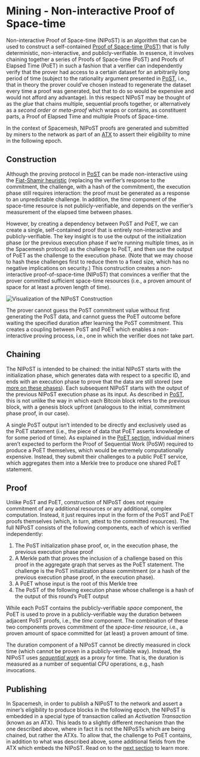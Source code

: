 # Mining - Non-interactive Proof of Space-time

Non-interactive Proof of Space-time (NIPoST) is an algorithm that can be used to construct a self-contained [Proof of Space-time (PoST)](mining/02-post.md) that is fully deterministic, non-interactive, and publicly-verifiable. In essence, it involves chaining together a series of Proofs of Space-time (PoST) and Proofs of Elapsed Time (PoET) in such a fashion that a verifier can independently verify that the prover had access to a certain dataset for an arbitrarily long period of time (subject to the rationality argument presented in [PoST](mining/02-post.md), i.e., that in theory the prover could’ve chosen instead to regenerate the dataset every time a proof was generated, but that to do so would be expensive and would not afford any advantage). In this respect NIPoST may be thought of as the _glue_ that chains multiple, sequential proofs together, or alternatively as a _second order_ or _meta-proof_ which wraps or contains, as constituent parts, a Proof of Elapsed Time and multiple Proofs of Space-time.

In the context of Spacemesh, NIPoST proofs are generated and submitted by miners to the network as part of an [ATX](mining/05-atx.md) to assert their eligibility to mine in the following epoch.


## Construction

Although the proving protocol in [PoST](mining/02-post.md) can be made non-interactive using the [Fiat-Shamir heuristic](https://en.wikipedia.org/wiki/Fiat%E2%80%93Shamir_heuristic) (replacing the verifier’s response to the commitment, the challenge, with a hash of the commitment), the execution phase still requires interaction: the proof must be generated as a response to an unpredictable challenge. In addition, the _time_ component of the space-time resource is not publicly-verifiable, and depends on the verifier’s measurement of the elapsed time between phases.

However, by creating a dependency between PoST and PoET, we can create a single, self-contained proof that is entirely non-interactive and publicly-verifiable. The key insight is to use the output of the initialization phase (or the previous execution phase if we’re running multiple times, as in the Spacemesh protocol) as the challenge to PoET, and then use the output of PoET as the challenge to the execution phase. (Note that we may choose to hash these challenges first to reduce them to a fixed size, which has no negative implications on security.) This construction creates a non-interactive proof-of-space-time (NIPoST) that convinces a verifier that the prover committed sufficient space-time resources (i.e., a proven amount of space for at least a proven length of time).

![Visualization of the NIPoST Construction](../assets/nipost.png)

The prover cannot guess the PoST commitment value without first generating the PoST data, and cannot guess the PoET outcome before waiting the specified duration after learning the PoST commitment. This creates a coupling between PoST and PoET which enables a non-interactive proving process, i.e., one in which the verifier does not take part.


## Chaining

The NIPoST is intended to be chained: the initial NIPoST starts with the initialization phase, which generates data with respect to a specific ID, and ends with an execution phase to prove that the data are still stored (see [more on these phases](mining/02-post.md#phases)). Each subsequent NIPoST starts with the output of the previous NIPoST execution phase as its input. As described in [PoST](mining/02-post.md#proving), this is not unlike the way in which each Bitcoin block refers to the previous block, with a genesis block upfront (analogous to the initial, commitment phase proof, in our case).

A single PoST output isn’t intended to be directly and exclusively used as the PoET statement (i.e., the piece of data that PoET asserts knowledge of for some period of time). As explained in the [PoET section](mining/03-poet.md), individual miners aren’t expected to perform the Proof of Sequential Work (PoSW) required to produce a PoET themselves, which would be extremely computationally expensive. Instead, they submit their challenges to a public PoET service, which aggregates them into a Merkle tree to produce one shared PoET statement.


## Proof

Unlike PoST and PoET, construction of NIPoST does not require commitment of any additional resources or any additional, complex computation. Instead, it just requires input in the form of the PoST and PoET proofs themselves (which, in turn, attest to the committed resources). The full NIPoST consists of the following components, each of which is verified independently:

1. The PoST initialization phase proof, or, in the execution phase, the previous execution phase proof
2. A Merkle path that proves the inclusion of a challenge based on this proof in the aggregate graph that serves as the PoET statement. The challenge is the PoST initialization phase commitment (or a hash of the previous execution phase proof, in the execution phase).
3. A PoET whose input is the root of this Merkle tree
4. The PoST of the following execution phase whose challenge is a hash of the output of this round’s PoET output

While each PoST contains the publicly-verifiable _space_ component, the PoET is used to prove in a publicly-verifiable way the duration between adjacent PoST proofs, i.e., the _time_ component. The combination of these two components proves commitment of the _space-time resource_, i.e., a proven amount of space committed for (at least) a proven amount of time.

The duration component of a NIPoST cannot be directly measured in clock time (which cannot be proven in a publicly-verifiable way). Instead, the NIPoST uses [_sequential work_](mining/03-poet.md) as a proxy for time. That is, the duration is measured as a number of sequential CPU operations, e.g., hash invocations.


## Publishing

In Spacemesh, in order to publish a NIPoST to the network and assert a miner’s eligibility to produce blocks in the following epoch, the NIPoST is embedded in a special type of transaction called an _Activation Transaction_ (known as an ATX). This leads to a slightly different mechanism than the one described above, where in fact it is not the NIPoSTs which are being chained, but rather the ATXs. To allow that, the challenge to PoET contains, in addition to what was described above, some additional fields from the ATX which embeds the NIPoST. Read on to the [next section](mining/05-atx.md) to learn more.
